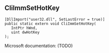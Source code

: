 ## CliImmSetHotKey

```
[DllImport("user32.dll", SetLastError = true)]
public static extern void CliImmSetHotKey(
   IntPtr hWnd,
   uint dwHotKey
);
```

Microsoft documentation: (TODO)
